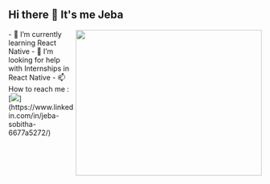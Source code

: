 ## Hi there 👋 It's me Jeba

<img align="right" width="370" height="290" src="https://i.pinimg.com/originals/47/f0/34/47f0342cec72b800463bf003eac1257e.gif">
<!-- - 🔭 Here's my [portfolio](https://hareesh.web.app/)                                                  -->
- 🌱 I’m currently learning React Native
- 🤔 I’m looking for help with Internships in React Native
- 📫 How to reach me :
<br /> 
[<img src="https://img.shields.io/badge/LinkedIn-0077B5?style=for-the-badge&logo=linkedin&logoColor=white" />](https://www.linkedin.com/in/jeba-sobitha-6677a5272/)

<!---
Jeba-Sobitha/Jeba-Sobitha is a ✨ special ✨ repository because its `README.md` (this file) appears on your GitHub profile.
You can click the Preview link to take a look at your changes.
--->

